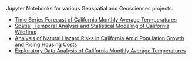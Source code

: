 Jupyter Notebooks for various Geospatial and Geosciences projects.

- [Time Series Forecast of California Monthly Average Termperatures](https://github.com/dpoonam/AI-ML-DataScience/blob/main/GeoScience/notebooks/Time_Series_Forecasting_California_Temperature.ipynb)
- [Spatial, Temporal Analysis and Statistical Modeling of California Wildfires](https://github.com/dpoonam/AI-ML-DataScience/blob/main/GeoScience/notebooks/California_Wildfire_Analysis.ipynb)
- [Analysis of Natural Hazard Risks in California Amid Population Growth and Rising Housing Costs](https://github.com/dpoonam/AI-ML-DataScience/blob/main/GeoScience/notebooks/California_NaturalHazards_Analysis.ipynb)
- [Exploratory Data Analysis of California Monthly Average Temperatures](https://github.com/dpoonam/AI-ML-DataScience/blob/main/GeoScience/notebooks/California_Temperature_Spatial_Temporal_Analysis.ipynb)

